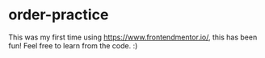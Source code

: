# order-practice
 This was my first time using https://www.frontendmentor.io/, this has been fun! Feel free to learn from the code. :)
